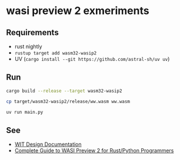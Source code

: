 # wasi preview 2 exmeriments

## Requirements

- rust nightly
- `rustup target add wasm32-wasip2`
- UV (`cargo install --git https://github.com/astral-sh/uv uv`)

## Run

```bash
cargo build --release --target wasm32-wasip2

cp target/wasm32-wasip2/release/ww.wasm ww.wasm

uv run main.py
```

## See

- [WIT Design Documentation](https://component-model.bytecodealliance.org/design/wit.html)
- [Complete Guide to WASI Preview 2 for Rust/Python Programmers](https://ideas.reify.ing/en/blog/complete-guide-to-wasip2-for-rust-python-programmers/)
